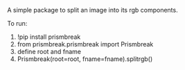 A simple package to split an image into its rgb components.

To run:
1. !pip install prismbreak
2. from prismbreak.prismbreak import Prismbreak
3. define root and fname
4. Prismbreak(root=root, fname=fname).splitrgb()
